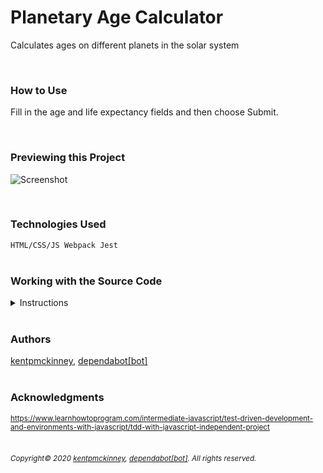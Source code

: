 
# Planetary Age Calculator

Calculates ages on different planets in the solar system

  <br/>

### How to Use
Fill in the age and life expectancy fields and then choose Submit.

<br/>

### Previewing this Project
![Screenshot](http://kentpmckinney.github.io/epi-age-calculator/epi-age-calculator.gif)

<br/>

### Technologies Used

  <code>HTML/CSS/JS
Webpack
Jest</code>
  <br/>
  <br/>

### Working with the Source Code

<details>
  <summary>Instructions</summary>

  <br>
  The following are suggestions to help set up a development environment for this project. The actual steps needed may differ slightly depending on the operating system and other factors.

  <br/>
  <br/>

  ### Prerequisites

  The following software must be installed and properly configured on the target machine. 

  

* Git (recommended)
  <br/>

  ### Setting up a Development Environment

  The following steps are meant to be a quick way to get the project up and running.

  
1. Download a copy of the source code from: https://github.com/kentpmckinney/epi-age-calculator or clone using the repository link: https://github.com/kentpmckinney/epi-age-calculator.git
  <br/>

  ### Notes

  

  ### Deployment

  

</details>

<br/>

### Authors

[kentpmckinney](https://github.com/kentpmckinney), [dependabot[bot]](https://github.com/apps/dependabot)
<br/>
<br/>

### Acknowledgments

<sub>https://www.learnhowtoprogram.com/intermediate-javascript/test-driven-development-and-environments-with-javascript/tdd-with-javascript-independent-project</sub>
<br/>
<br/>

###### <sub>Copyright&copy; 2020 [kentpmckinney](https://github.com/kentpmckinney), [dependabot[bot]](https://github.com/apps/dependabot). All rights reserved.</sub>